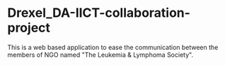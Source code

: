 # Drexel_DA-IICT-collaboration-project
This is a web based application to ease the communication between the members of NGO named "The Leukemia &amp; Lymphoma Society".
